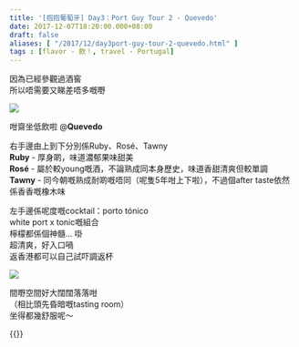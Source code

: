 ```yaml
---
title: '[抱抱葡萄牙] Day3：Port Guy Tour 2 - Quevedo'
date: 2017-12-07T18:20:00.000+08:00
draft: false
aliases: [ "/2017/12/day3port-guy-tour-2-quevedo.html" ]
tags : [flavor - 飲！, travel - Portugal]
---
```


因為已經參觀過酒窖  
所以唔需要又睇差唔多嘅嘢  

[![](https://c1.staticflickr.com/5/4236/35797501186_9b3c2124e6_z.jpg)](https://c1.staticflickr.com/5/4236/35797501186_9b3c2124e6_z.jpg)

咁齋坐低飲啦 @**Quevedo**  
  
右手邊由上到下分別係Ruby、Rosé、Tawny  
**Ruby** - 厚身啲，味道濃郁果味甜美  
**Rosé** - 屬於較young嘅酒，不論熟成同本身歷史，味道香甜清爽但較單調  
**Tawny** - 同今朝嘅熟成耐啲嘅唔同（呢隻5年咁上下啦），不過個after taste依然係香香嘅橡木味  
  
左手邊係呢度嘅cocktail：porto tónico  
white port x tonic嘅組合  
檸檬都係個神髓... 啩  
超清爽，好入口喎  
返香港都可以自己試吓調返杯  

[![](https://c1.staticflickr.com/5/4214/34997662964_359b8b7a4d_z.jpg)](https://c1.staticflickr.com/5/4214/34997662964_359b8b7a4d_z.jpg)

間嘢空間好大闊闊落落咁  
（相比頭先昏暗嘅tasting room）  
坐得都幾舒服呢～  
  

{{<portugal>}}  
